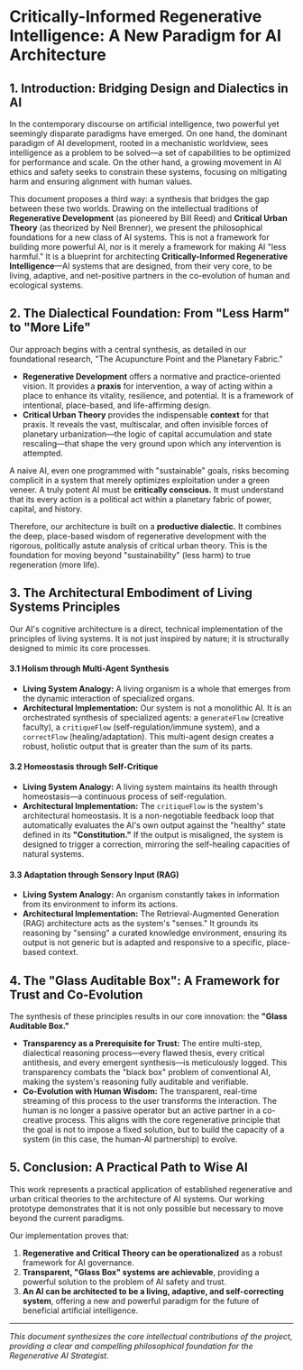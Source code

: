 

# **Critically-Informed Regenerative Intelligence: A New Paradigm for AI Architecture**

## **1. Introduction: Bridging Design and Dialectics in AI**

In the contemporary discourse on artificial intelligence, two powerful yet seemingly disparate paradigms have emerged. On one hand, the dominant paradigm of AI development, rooted in a mechanistic worldview, sees intelligence as a problem to be solved—a set of capabilities to be optimized for performance and scale. On the other hand, a growing movement in AI ethics and safety seeks to constrain these systems, focusing on mitigating harm and ensuring alignment with human values.

This document proposes a third way: a synthesis that bridges the gap between these two worlds. Drawing on the intellectual traditions of **Regenerative Development** (as pioneered by Bill Reed) and **Critical Urban Theory** (as theorized by Neil Brenner), we present the philosophical foundations for a new class of AI systems. This is not a framework for building more powerful AI, nor is it merely a framework for making AI "less harmful." It is a blueprint for architecting **Critically-Informed Regenerative Intelligence**—AI systems that are designed, from their very core, to be living, adaptive, and net-positive partners in the co-evolution of human and ecological systems.

## **2. The Dialectical Foundation: From "Less Harm" to "More Life"**

Our approach begins with a central synthesis, as detailed in our foundational research, "The Acupuncture Point and the Planetary Fabric."

* **Regenerative Development** offers a normative and practice-oriented vision. It provides a **praxis** for intervention, a way of acting within a place to enhance its vitality, resilience, and potential. It is a framework of intentional, place-based, and life-affirming design.
* **Critical Urban Theory** provides the indispensable **context** for that praxis. It reveals the vast, multiscalar, and often invisible forces of planetary urbanization—the logic of capital accumulation and state rescaling—that shape the very ground upon which any intervention is attempted.

A naive AI, even one programmed with "sustainable" goals, risks becoming complicit in a system that merely optimizes exploitation under a green veneer. A truly potent AI must be **critically conscious.** It must understand that its every action is a political act within a planetary fabric of power, capital, and history.

Therefore, our architecture is built on a **productive dialectic.** It combines the deep, place-based wisdom of regenerative development with the rigorous, politically astute analysis of critical urban theory. This is the foundation for moving beyond "sustainability" (less harm) to true regeneration (more life).

## **3. The Architectural Embodiment of Living Systems Principles**

Our AI's cognitive architecture is a direct, technical implementation of the principles of living systems. It is not just inspired by nature; it is structurally designed to mimic its core processes.

#### **3.1 Holism through Multi-Agent Synthesis**

* **Living System Analogy:** A living organism is a whole that emerges from the dynamic interaction of specialized organs.
* **Architectural Implementation:** Our system is not a monolithic AI. It is an orchestrated synthesis of specialized agents: a `generateFlow` (creative faculty), a `critiqueFlow` (self-regulation/immune system), and a `correctFlow` (healing/adaptation). This multi-agent design creates a robust, holistic output that is greater than the sum of its parts.

#### **3.2 Homeostasis through Self-Critique**

* **Living System Analogy:** A living system maintains its health through homeostasis—a continuous process of self-regulation.
* **Architectural Implementation:** The `critiqueFlow` is the system's architectural homeostasis. It is a non-negotiable feedback loop that automatically evaluates the AI's own output against the "healthy" state defined in its **"Constitution."** If the output is misaligned, the system is designed to trigger a correction, mirroring the self-healing capacities of natural systems.

#### **3.3 Adaptation through Sensory Input (RAG)**

* **Living System Analogy:** An organism constantly takes in information from its environment to inform its actions.
* **Architectural Implementation:** The Retrieval-Augmented Generation (RAG) architecture acts as the system's "senses." It grounds its reasoning by "sensing" a curated knowledge environment, ensuring its output is not generic but is adapted and responsive to a specific, place-based context.

## **4. The "Glass Auditable Box": A Framework for Trust and Co-Evolution**

The synthesis of these principles results in our core innovation: the **"Glass Auditable Box."**

* **Transparency as a Prerequisite for Trust:** The entire multi-step, dialectical reasoning process—every flawed thesis, every critical antithesis, and every emergent synthesis—is meticulously logged. This transparency combats the "black box" problem of conventional AI, making the system's reasoning fully auditable and verifiable.
* **Co-Evolution with Human Wisdom:** The transparent, real-time streaming of this process to the user transforms the interaction. The human is no longer a passive operator but an active partner in a co-creative process. This aligns with the core regenerative principle that the goal is not to impose a fixed solution, but to build the capacity of a system (in this case, the human-AI partnership) to evolve.

## **5. Conclusion: A Practical Path to Wise AI**

This work represents a practical application of established regenerative and urban critical theories to the architecture of AI systems. Our working prototype demonstrates that it is not only possible but necessary to move beyond the current paradigms.

Our implementation proves that:

1. **Regenerative and Critical Theory can be operationalized** as a robust framework for AI governance.
2. **Transparent, "Glass Box" systems are achievable**, providing a powerful solution to the problem of AI safety and trust.
3. **An AI can be architected to be a living, adaptive, and self-correcting system**, offering a new and powerful paradigm for the future of beneficial artificial intelligence.

---

*This document synthesizes the core intellectual contributions of the project, providing a clear and compelling philosophical foundation for the Regenerative AI Strategist.*
